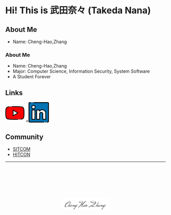 # Hi! This is 武田奈々 (Takeda Nana)


## About Me
- Name: Cheng-Hao,Zhang

<h3> About Me</h3>

- Name: Cheng-Hao,Zhang
- Major: Computer Science, Information Security, System Software
- A Student Forever

## Links
<a href=https://www.youtube.com/c/tw-takedanana><img src="youtube.png" width="60" height="60"></a>
<<a href="https://www.linkedin.com/in/takedahao/"><img src="linkedin.png" alt=""></a>

## Community
- [SITCOM](https://sitcon.org/2022/)
- [HITCON](https://hitcon.org/2022/)

---

              
<br><br><br><br><br>
<div align="center">
    <img width=30% src="ChengHao.png">
</div>
